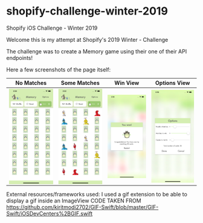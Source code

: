 # shopify-challenge-winter-2019
Shopify iOS Challenge - Winter 2019

Welcome this is my attempt at Shopify's 2019 Winter - Challenge

The challenge was to create a Memory game using their one of their API endpoints! 

Here a few screenshots of the page itself:

| No Matches  | Some Matches | Win View | Options View|
| ------------- | ------------- | ------------- | ------------- |
| <img align="center" width="200" src="/noMatches.png">  | <img src="/someMatches.png" align="center" width="200">  | <img src="/winGame.png" align="center" width="200">| <img src="/Options.png" align="center" width="200">|

External resources/frameworks used:
I used a gif extension to be able to display a gif inside an ImageView
CODE TAKEN FROM  https://github.com/kiritmodi2702/GIF-Swift/blob/master/GIF-Swift/iOSDevCenters%2BGIF.swift
